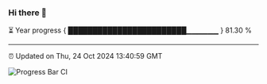 ### Hi there 👋

⏳ Year progress { ████████████████████████▁▁▁▁▁▁ } 81.30 %

---

⏰ Updated on Thu, 24 Oct 2024 13:40:59 GMT

![Progress Bar CI](https://github.com/IshwaranRudhara/GIT-ACTION/workflows/Progress%20Bar%20CI/badge.svg)

